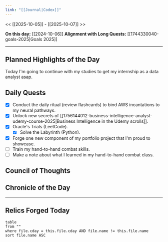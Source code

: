 ```yaml
---
link: "[[Journal|Codex]]"
---
```

<< [[2025-10-05]] - [[2025-10-07]] >>

**On this day:** [[2024-10-06]]
**Alignment with Long Quests:** [[1744330040-goals-2025|Goals 2025]]

---
## Planned Highlights of the Day
Today I'm going to continue with my studies to get my internship as a data analyst asap.

## Daily Quests
- [x] Conduct the daily ritual (review flashcards) to bind AWS incantations to my neural pathways.
- [x] Unlock new secrets of [[1756144012-business-intelligence-analyst-udemy-course-2025|Business Intelligence in the Udemy scrolls]].
- [x] Oracle's Trials (LeetCode).
	- [x] Solve the Labyrinth (Python).
- [x] Forge one new component of my portfolio project that I'm proud to showcase.
- [ ] Train my hand-to-hand combat skills.
- [ ] Make a note about what I learned in my hand-to-hand combat class.

## Council of Thoughts


## Chronicle of the Day


---
## Relics Forged Today
```dataview
table
from ""
where file.cday = this.file.cday AND file.name != this.file.name
sort file.name ASC
```

